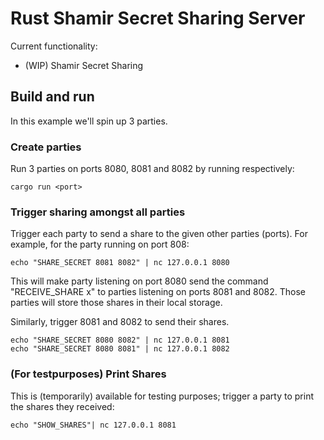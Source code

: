 # Rust Shamir Secret Sharing Server

Current functionality:
- (WIP) Shamir Secret Sharing

## Build and run

In this example we'll spin up 3 parties. 

### Create parties
Run 3 parties on ports 8080, 8081 and 8082 by running respectively:

```
cargo run <port>
```

### Trigger sharing amongst all parties

Trigger each party to send a share to the given other parties (ports). For example, for the party running on port 808: 
```
echo "SHARE_SECRET 8081 8082" | nc 127.0.0.1 8080
```

This will make party listening on port 8080 send the command "RECEIVE_SHARE x" to parties listening on ports 8081 and 8082. Those parties will store those shares in their local storage. 

Similarly, trigger 8081 and 8082 to send their shares.
```
echo "SHARE_SECRET 8080 8082" | nc 127.0.0.1 8081
echo "SHARE_SECRET 8080 8081" | nc 127.0.0.1 8082
```


### (For testpurposes) Print Shares

This is (temporarily) available for testing purposes; trigger a party to print the shares they received:
```
echo "SHOW_SHARES"| nc 127.0.0.1 8081
```


